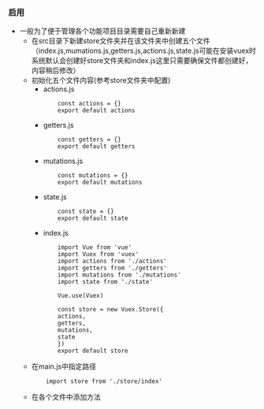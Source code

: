 ### 启用
+ 一般为了便于管理各个功能项目目录需要自己重新新建
    + 在src目录下新建store文件夹并在该文件夹中创建五个文件（index.js,mumations.js,getters.js,actions.js,state.js可能在安装vuex时系统默认会创建好store文件夹和index.js这里只需要确保文件都创建好，内容稍后修改）
    + 初始化五个文件内容(参考store文件夹中配置)
        + actions.js
            ```
                const actions = {}
                export default actions
            ```
        + getters.js
            ```
                const getters = {}
                export default getters
            ```
        + mutations.js
            ```
                const mutations = {}
                export default mutations
            ```
        + state.js
            ```
                const state = {}
                export default state
            ```
        + index.js
            ```
                import Vue from 'vue'
                import Vuex from 'vuex'
                import actions from './actions'
                import getters from './getters'
                import mutations from './mutations'
                import state from './state'

                Vue.use(Vuex)

                const store = new Vuex.Store({
                actions,
                getters,
                mutations,
                state
                })
                export default store
            ```
    + 在main.js中指定路径
        ```
            import store from './store/index'
        ```
    + 在各个文件中添加方法